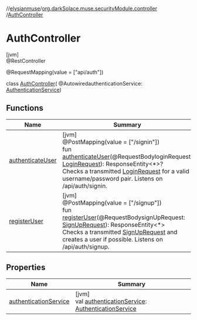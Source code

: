 //[elysianmuse](../../../index.md)/[org.darkSolace.muse.securityModule.controller](../index.md)
/[AuthController](index.md)

# AuthController

[jvm]\
@RestController

@RequestMapping(value = ["api/auth"])

class [AuthController](index.md)(
@AutowiredauthenticationService: [AuthenticationService](../../org.darkSolace.muse.securityModule.service/-authentication-service/index.md))

## Functions

| Name | Summary |
|---|---|
| [authenticateUser](authenticate-user.md) | [jvm]<br>@PostMapping(value = ["/signin"])<br>fun [authenticateUser](authenticate-user.md)(@RequestBodyloginRequest: [LoginRequest](../../org.darkSolace.muse.securityModule.model/-login-request/index.md)): ResponseEntity&lt;*&gt;?<br>Checks a transmitted [LoginRequest](../../org.darkSolace.muse.securityModule.model/-login-request/index.md) for a valid username/password pair. Listens on /api/auth/signin. |
| [registerUser](register-user.md) | [jvm]<br>@PostMapping(value = ["/signup"])<br>fun [registerUser](register-user.md)(@RequestBodysignUpRequest: [SignUpRequest](../../org.darkSolace.muse.securityModule.model/-sign-up-request/index.md)): ResponseEntity&lt;*&gt;<br>Checks a transmitted [SignUpRequest](../../org.darkSolace.muse.securityModule.model/-sign-up-request/index.md) and creates a user if possible. Listens on /api/auth/signup. |

## Properties

| Name | Summary |
|---|---|
| [authenticationService](authentication-service.md) | [jvm]<br>val [authenticationService](authentication-service.md): [AuthenticationService](../../org.darkSolace.muse.securityModule.service/-authentication-service/index.md) |
